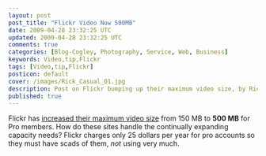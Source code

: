 ```yaml
---           
layout: post
post_title: "Flickr Video Now 500MB"
date: 2009-04-28 23:32:25 UTC
updated: 2009-04-28 23:32:25 UTC
comments: true
categories: [Blog-Cogley, Photography, Service, Web, Business]
keywords: Video,tip,Flickr
tags: [Video,tip,Flickr]
posticon: default
cover: /images/Rick_Casual_01.jpg
description: Post on Flickr bumping up their maximum video size, by Rick Cogley.
published: true
---
```


Flickr has [increased their maximum video size](http://blog.flickr.net/en/2009/04/27/hd-video-files-are-big/) from 150 MB to **500 MB** for Pro members. How do these sites handle the continually expanding capacity needs? Flickr charges only 25 dollars per year for pro accounts so they must have scads of them, _not_ using very much. 

